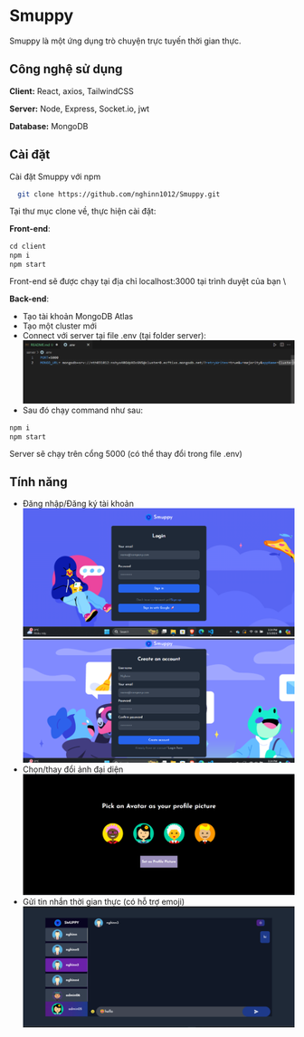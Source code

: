# Smuppy

Smuppy là một ứng dụng trò chuyện trực tuyến thời gian thực.

## Công nghệ sử dụng

**Client:** React, axios, TailwindCSS

**Server:** Node, Express, Socket.io, jwt

**Database:** MongoDB

## Cài đặt

Cài đặt Smuppy với npm

```bash
  git clone https://github.com/nghinn1012/Smuppy.git
```

Tại thư mục clone về, thực hiện cài đặt:

**Front-end**:

```
cd client
npm i
npm start
```

Front-end sẽ được chạy tại địa chỉ localhost:3000 tại trình duyệt của bạn \

**Back-end**:

- Tạo tài khoản MongoDB Atlas
- Tạo một cluster mới
- Connect với server tại file .env (tại folder server):
  ![server](./images/envserver.png)
- Sau đó chạy command như sau:

```
npm i
npm start
```

Server sẽ chạy trên cổng 5000 (có thể thay đổi trong file .env)

## Tính năng

- Đăng nhập/Đăng ký tài khoản
  ![login](./images/login.png)
  ![register](./images/register.png)
- Chọn/thay đổi ảnh đại diện
  ![setavt](./images/setavt.png)
- Gửi tin nhắn thời gian thực (có hỗ trợ emoji)
  ![chat](./images/chat.png)
